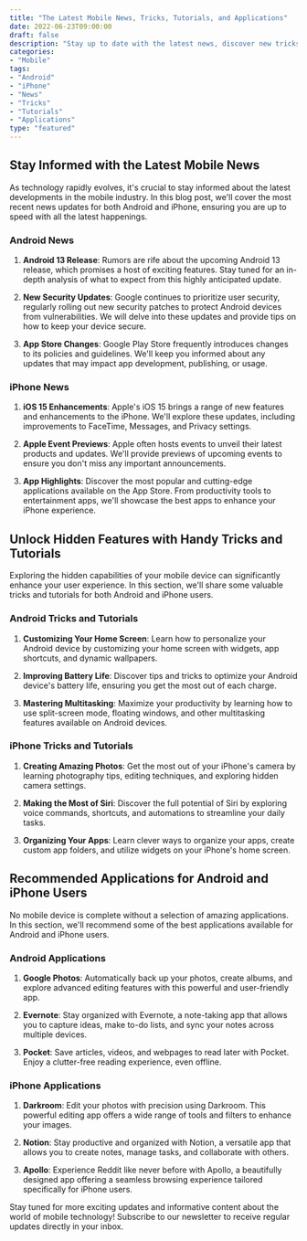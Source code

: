 ```yaml
--- 
title: "The Latest Mobile News, Tricks, Tutorials, and Applications" 
date: 2022-06-23T09:00:00 
draft: false 
description: "Stay up to date with the latest news, discover new tricks and tutorials, and explore the best applications for your Android or iPhone device." 
categories: 
- "Mobile"
tags: 
- "Android" 
- "iPhone" 
- "News" 
- "Tricks" 
- "Tutorials" 
- "Applications" 
type: "featured" 
--- 
```


## Stay Informed with the Latest Mobile News

As technology rapidly evolves, it's crucial to stay informed about the latest developments in the mobile industry. In this blog post, we'll cover the most recent news updates for both Android and iPhone, ensuring you are up to speed with all the latest happenings.

### Android News

1. **Android 13 Release**: Rumors are rife about the upcoming Android 13 release, which promises a host of exciting features. Stay tuned for an in-depth analysis of what to expect from this highly anticipated update.

2. **New Security Updates**: Google continues to prioritize user security, regularly rolling out new security patches to protect Android devices from vulnerabilities. We will delve into these updates and provide tips on how to keep your device secure.

3. **App Store Changes**: Google Play Store frequently introduces changes to its policies and guidelines. We'll keep you informed about any updates that may impact app development, publishing, or usage.

### iPhone News

1. **iOS 15 Enhancements**: Apple's iOS 15 brings a range of new features and enhancements to the iPhone. We'll explore these updates, including improvements to FaceTime, Messages, and Privacy settings. 

2. **Apple Event Previews**: Apple often hosts events to unveil their latest products and updates. We'll provide previews of upcoming events to ensure you don't miss any important announcements.

3. **App Highlights**: Discover the most popular and cutting-edge applications available on the App Store. From productivity tools to entertainment apps, we'll showcase the best apps to enhance your iPhone experience.

## Unlock Hidden Features with Handy Tricks and Tutorials

Exploring the hidden capabilities of your mobile device can significantly enhance your user experience. In this section, we'll share some valuable tricks and tutorials for both Android and iPhone users.

### Android Tricks and Tutorials

1. **Customizing Your Home Screen**: Learn how to personalize your Android device by customizing your home screen with widgets, app shortcuts, and dynamic wallpapers.

2. **Improving Battery Life**: Discover tips and tricks to optimize your Android device's battery life, ensuring you get the most out of each charge.

3. **Mastering Multitasking**: Maximize your productivity by learning how to use split-screen mode, floating windows, and other multitasking features available on Android devices.

### iPhone Tricks and Tutorials

1. **Creating Amazing Photos**: Get the most out of your iPhone's camera by learning photography tips, editing techniques, and exploring hidden camera settings.

2. **Making the Most of Siri**: Discover the full potential of Siri by exploring voice commands, shortcuts, and automations to streamline your daily tasks.

3. **Organizing Your Apps**: Learn clever ways to organize your apps, create custom app folders, and utilize widgets on your iPhone's home screen.

## Recommended Applications for Android and iPhone Users

No mobile device is complete without a selection of amazing applications. In this section, we'll recommend some of the best applications available for Android and iPhone users.

### Android Applications

1. **Google Photos**: Automatically back up your photos, create albums, and explore advanced editing features with this powerful and user-friendly app.

2. **Evernote**: Stay organized with Evernote, a note-taking app that allows you to capture ideas, make to-do lists, and sync your notes across multiple devices.

3. **Pocket**: Save articles, videos, and webpages to read later with Pocket. Enjoy a clutter-free reading experience, even offline.

### iPhone Applications

1. **Darkroom**: Edit your photos with precision using Darkroom. This powerful editing app offers a wide range of tools and filters to enhance your images.

2. **Notion**: Stay productive and organized with Notion, a versatile app that allows you to create notes, manage tasks, and collaborate with others.

3. **Apollo**: Experience Reddit like never before with Apollo, a beautifully designed app offering a seamless browsing experience tailored specifically for iPhone users.

Stay tuned for more exciting updates and informative content about the world of mobile technology! Subscribe to our newsletter to receive regular updates directly in your inbox.
